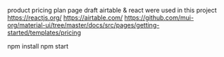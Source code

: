 product pricing plan page
draft
airtable & react were used in this project
https://reactjs.org/
https://airtable.com/
https://github.com/mui-org/material-ui/tree/master/docs/src/pages/getting-started/templates/pricing

npm install 
npm start
